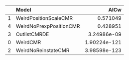 |    | Model                   |         AICw |
|---:|:------------------------|-------------:|
|  1 | WeirdPositionScaleCMR   | 0.571049     |
|  4 | WeirdNoPrexpPositionCMR | 0.428951     |
|  3 | OutlistCMRDE            | 3.24986e-09  |
|  0 | WeirdCMR                | 1.90224e-121 |
|  2 | WeirdNoReinstateCMR     | 3.98598e-123 |